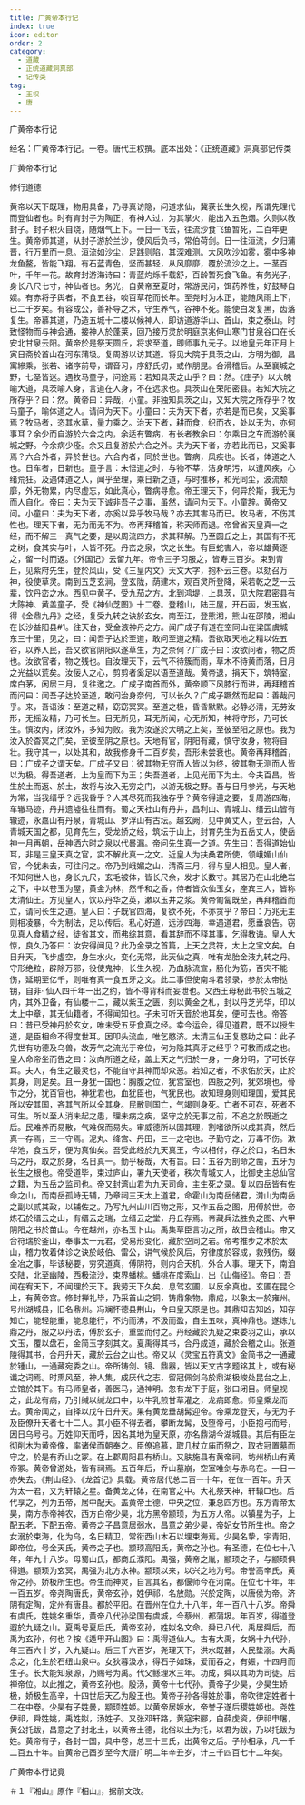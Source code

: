 ```yaml
---
title: 广黄帝本行记
index: true
icon: editor
order: 2
category:
  - 道藏
  - 正统道藏洞真部
  - 记传类
tag:
  - 王权
  - 唐
---
```


广黄帝本行记  

经名：广黄帝本行记。一卷。唐代王权撰。底本出处：《正统道藏》洞真部记传类  

广黄帝本行记  

修行道德  

黄帝以天下既理，物用具备，乃寻真访隐，问道求仙，冀获长生久视，所谓先理代而登仙者也。时有育封子为陶正，有神人过，为其掌火，能出入五色烟。久则以教封子。封子积火自烧，随烟气上下。一日一飞去，往流沙食飞鱼暂死，二百年更生。黄帝师其道，从封子游於兰沙，使风后负书，常伯荷剑。日一往洹流，夕归蒲晋，行万里而一息。洹流如沙尘，足践则陷，其深难测。大风吹沙如雾，雾中多神龙鱼鳌，皆能飞翔。有石蓝青色，坚而甚轻，从风靡靡，覆於流沙之上。一茎百叶，千年一花。故育封游海诗曰：青蓝灼烁千载舒，百龄暂死食飞鱼。有务光子，身长八尺七寸，神仙者也。务光，自黄帝至夏时，常游民问，饵药养性，好鼓琴自娱。有赤将子舆者，不食五谷，啖百草花而长年。至尧时为木正，能随风雨上下，已二千岁矣。有容成公，善补导之术，守生养气，谷神不死。能使白发复黑，齿落复生。帝慕其道，乃造五城十二楼以候神人，即访道游华山、首山，束之泰山。时致怪物而与神会通，接神人於蓬莱，回乃接万灵於明庭京兆伸山寒门甘泉谷口在长安北甘泉云阳。黄帝於是祭天圆丘，将求至道，即师事九元子。以地皇元年正月上寅日斋於首山在河东蒲圾。复周游以访其道。将见大院于具茨之山，方明为御，昌寓縿乘，张若、诸序前导，谓音习，序舒氏切，或作朋昆。合滑稽后。从至襄城之野，七圣皆迷。遇牧马童子，问途焉：若知具茨之山乎？曰：然。《庄子》以大魄喻大道，具茨喻人身，言道在人身，不在远求也。具茨山在荣阳密县。若知大院之所存乎？曰：然。黄帝曰：异哉，小童。非独知具茨之山，又知大院之所存乎？牧马童子，喻体道之人。请问为天下。小童曰：夫为天下者，亦若是而已矣，又奚事焉？牧马者，恣其水草，量力乘之。治天下者，耕而食，织而衣，处以无为，亦何事耳？余少而自游於六合之内，余适有瞥病，有长者教余曰：尔乘日之车而游於襄城之野。今余病少痊。余又且复游於六合之外。夫为天下者，亦若此而已，又奚事焉？六合外者，异於世也。六合内者，同於世也。瞥病，风疾也。长者，体道之人也。日车者，日新也。童子言：未悟道之时，与物不莘，洁身明污，以遭风疾，心绪荒狂。及遇体道之人，闻乎至理，乘日新之道，与时推移，和光同尘，波流颓靡，外无物累，内尽虚忘，如此真心，瞥病寻愈。帝王理天下，何异於斯，我无为而人自化。帝曰：夫为天下诚非吾子之事，虽然，请问为天下。小童辞。黄帝又问。小童曰：夫为天下者，亦奚以异乎牧马哉？亦去其害马而已。牧马者，不伤其性也。理天下者，无为而无不为。帝再拜稽首，称天师而退。帝曾省天皇真一之经，而不解三一真气之要，是以周流四方，求其释解。乃至圆丘之上，其国有不死之树，食其实与叶，人皆不死。丹峦之泉，饮之长生。有巨蛇害人，帝以雄黄逐之，留一时而返。《外国记》云留九年。帝令三子习服之，皆寿三百岁。束到青丘，见紫府先生，登於风山，受《三皇内文》天文大字，抱朴云三卷。以劾召万神，役使草灵。南到五芝玄涧，登玄陇，荫建木，观百灵所登降，采若乾之芝一云辈，饮丹峦之水。西见中黄子，受九茄之方。北到鸿堤，上具茨，见大院君密县有大陈神、黄盖童子，受《神仙芝图》十二卷。登稽山，陆王屋，开石函，发玉岌，得《金鼎九丹》之经，复受九转之诀於玄女。南至江，登熊湘，熊山在邵陵，湘山在长沙益阳县#1。往天台，受金液神丹之方。闻广成子有道在空同山在梁国虞城东三十里，见之，曰：闻吾子达於至道，敢问至道之精。吾欲取天地之精以佐五谷，以养人民，吾又欲官阴阳以遂草生，为之奈何？广成子曰：汝欲问者，物之质也。汝欲官者，物之残也。自汝理天下，云气不待簇而雨，草木不待黄而落，日月之光益以荒矣。汝佞人之心，剪剪者奚足以语至道哉。黄帝退，捐天下，筑特室，席白茅，闲居三月，复往邀之。广成子南首而外，黄帝顺下风膝行而进，再拜稽首而问曰：闻吾子达於至道，敢问治身奈何，可以长久？广成子蹶然而起曰：善哉问乎。来，吾语汝：至道之精，窈窈冥冥。至道之极，昏昏默默。必静必清，无劳汝形，无摇汝精，乃可长生。目无所见，耳无所闻，心无所知，神将守形，乃可长生。慎汝内，闭汝外，多知为败。我为汝遂於大明之上矣，至彼至阳之原也。我为汝入於杳冥之门矣，至彼至阴之原也。天地有官，阴阳有藏，慎守汝身，物将自壮。我守其一，以处其和，故我修身千二百岁矣，吾形未尝衰也。黄帝再拜稽首，曰：广成子之谓天矣。广成子又曰：彼其物无穷而人皆以为终，彼其物无测而人皆以为极。得吾道者，上为皇而下为王；失吾道者，上见光而下为土。今夫百昌，皆生於土而返、於土，故将与汝入无穷之门，以游无极之野。吾与日月参光，与天地为常，当我缙乎？远我昏乎？人其尽死而我独存乎？黄帝得道之要，复周游四海，车辙马迹，丹井遗墟往往而有。蜀之天社山有丹井，昌利山、青城山、缙云山皆有辙迹，永嘉山有丹泉，青城山、罗浮山有古坛。越玄阙，见中黄丈人，登云台，入青城天国之都，见育先生，受龙娇之经，筑坛于山上，封育先生为五岳丈人，使岳神一月再朝，岳神洒六时之泉以代晷漏。帝问先生真一之道。先生曰：吾得道始仙耳，非是三皇天真之官，实不解此真一之文。近皇人为扶桑君所使，领峨媚山仙官，今犹未去，可往问之。帝乃到峨媚之山，清斋三月，得与皇人相见。皇人者，不知何世人也，身长九尺，玄毛被体，皆长尺余，发才长数寸。其居乃在山北绝岩之下，中以苍玉为屋，黄金为林，然千和之香，侍者皆众仙玉女，座宾三人，皆称太清仙王。方见皇人，饮以丹华之英，漱以玉井之浆。黄帝匍匐既至，再拜稽首而立，请问长生之道。皇人曰：子既官四海，复欲不死，不亦贪乎？帝曰：万兆无主则相凌暴，今为制法，足以传后。私心好道，远涉四海，幸遇道君，愿垂哀告。窃见真人食精之经，徒省其文，而弗综其意，看其辞而不释其事，乞得教诲。皇人大惊，良久乃答曰：汝安得闻见？此乃金录之首篇，上天之灵符，太上之宝文矣。白日升天，飞步虚空，身生水火，变化无常，此天仙之真，唯有龙胎金液九转之丹。守形绝粒，辟除万邪，役使鬼神，长生久视，乃血脉流宣，肠化为筋，百灾不能伤，延期至亿千，则唯有真一食五牙之文。此二事但使南斗君领录，参於太帝挞钥，自非· 仙人四千年一出之约，皆不得背科而妄泄也。又西王母秘此书於五城之内，其外卫备，有仙楼十二，藏以紫玉之匮，刻以黄金之札，封以丹芝光华，印以太上中章，其无仙籍者，不得闻知也。子未可听天音於地耳矣，便可去也。帝答曰：昔已受神丹於玄女，唯未受五牙食真之经。幸今运会，得见道君，既不以授生道，是臣相命不得度世耳。因叩头流血，唯乞愍济。太清三仙王复愍助之曰：此子先世有功德及乌兽，故芳气之流光于帝位，何为隐其真牙之经乎？可教而成之也。皇人命帝坐而告之曰：汝向所道之经，盖上天之气归於一身，一身分明，了可长存耳。夫人，有生之最灵也，不能自守其神而却众恶。若知之者，不求佑於天，止於其身，则足矣。且一身犹一国也：胸腹之位，犹宫室也，四肢之列，犹郊境也，骨节之分，犹百官也，神犹君也，血犹臣也，气犹民也。故知理身则知理国，爱其民所以安其国，吝其气所以全其身。民散则国亡，气竭则身死。亡者不可存，死者不可生。所以至人消未起之患，理未病之疾，坚守之於无事之前，不追之於既逝之后。民难养而易散，气难保而易失。审威德所以固其理，割嗜欲所以成其真，然后真一存焉，三一守焉。泥丸、绛宫、丹田，三一之宅也。子勤守之，万毒不伤。漱华池，食五牙，便为真仙矣。吾受此经於九天真王，今以相付，存之於口，名日朱乌之丹，取之於身，名日真一。勤乎秘哉，大有旨。曰：五谷为剖命之凿，五牙为长生之根也。帝受道毕，束过庐山，署九天使者，秩次青城丈人，比御史主总仙官之籍，为五岳之监司也。帝又封湾山君为九天司命，主生死之录。复以四岳皆有佐命之山，而南岳孤峙无辅，乃章祠三天太上道君，命霍山为南岳储君，潸山为南岳之副以贰其政，以辅佐之。乃写九州山川百物之形，又作五岳之图，用傅於世。帝炼石於缙云之山，有缙云之瑞，立缙云之堂，丹丘存焉。帝藏兵法胜负之图、六甲阴阳之书於苗山。今在越州，亦名玉卜山。禹集草臣言功之所，故日会稽山。帝又合符瑞於釜山，奉事太一元君，受易形变化，藏於空同之岩。帝考推步之术於太山，稽力牧着体诊之诀於岐伯、雷公，讲气候於风后，穷律度於容成，救残伤，缀金冶之事，毕该秘要，穷究道真，傅阴符，则内合天机，外合人事。理天下，南洎交陆，北至幽陵，西极流沙，束界蟠桃。蟠桃在度索山，出《山侮经》。帝曰：吾闻在宥天下，不闻理於天下。我劳天下久矣，息驾玄圃，以反余真也。玄圃在昆仑上，有黄帝宫。修封禅礼毕，乃采首山之铜，铸鼎象物。鼎成，以象太一於雍州。号州湖城县，旧名鼎州。冯斓怀德县荆山，今曰皇天原是也。其鼎知吉知凶，知存知亡，能轻能重，能息能行，不灼而沸，不汲而盈，自生五味，真神鼎也。遂炼九鼎之丹，服之以丹法，傅於玄子，重盟而付之。丹经藏於九疑之束委羽之山，承以文玉，覆以盘石，金简玉字刻其文。夏禹得其书，合丹成道，藏於会稽之山。张道陵得其书，合丹升天，藏於云台之山也。帝又以《灵宝五符真文》金简书之一通藏於锺山，一通藏宛委之山。帝所铸剑、镜、鼎器，皆以天文古字题铭其上，或有秘谶之词焉。时熏风至，神人集，成厌代之志，留冠佩剑乌於鼎湖极峻处昆台之上，立馆於其下。有马师皇者，善医马，通神明。忽有龙下于庭，张口闭目。师皇视之，此龙有病，乃引缄以缄龙口中，以牛乳煎甘草灌之，龙病即愈。师皇乘龙而去。黄帝闻之，自择以戊午日升天。果有黄龙垂胡髯迎帝。帝乘龙登天，与无为子及臣僚升天者七十二人。其小臣不得去者，攀断龙髯，及堕帝弓，小臣抱弓而号，因日乌号弓。万姓仰天而呼，因名其地为皇天原，亦名鼎湖今湖城县。其后有臣左彻削木为黄帝像，率诸侯而朝奉之。臣僚追慕，取几杖立庙而祭之，取衣冠置墓而守之，於是有乔山之冢。在上郡周阳县有桥山。又肤施县有黄帝祠，坊州桥山有黄帝冢。黄帝曾游处，皆有祠焉。五百年后，乔山墓崩，空室唯剑与赤乌在。一日一亦失去。《荆山经》、《龙首记》具载。黄帝居代总二百一十年，在位一百年。升天为太一君，又为轩辕之星。备黄龙之体，在南官之中。大礼祭天神，轩辕□也。后代享之，列为五帝，居中配天。盖黄帝土德，中央之位，兼总四方也。东方青帝太昊，南方赤帝神农，西方白帝少昊，北方黑帝颛顼，为五方人帝。以镇星为子，上配五老，下配五帝。黄帝之子昌意居弱水，昌意之弟少昊，帝妃女节所生也。帝之女溺於束海，化为乌，名日精卫，常衔西山木石以埋束海焉。少昊名挚，宇青阳，即帝位，号金天氏，黄帝之子也。颛顼高阳氏，黄帝之孙也。有圣德，在位七十八年，年九十八岁。母蜀山氏，都商丘濮阳。禺强，黄帝之胤，颛顼之子，与颛顼俱得道。颛顼为玄冥，禺强为北方水神。颛顼以来，以兴之地为号。帝誉高辛氏，黄帝之孙。娇极所生也。帝生而神灵，自言其名，都偃师今在河南。在位七十年，年一百五岁。帝尧陶唐氏，黄帝玄孙，姓伊祁，名放勋。兴於定陶，以唐侯为帝。济阴有定陶，定州有唐县。都於平阳。在晋州在位九十八年，年一百八十八岁。帝舜有虞氏，姓姚名重华，黄帝八代孙梁国有虞城，今蔡州，都蒲圾。年百岁，得道登遐於九疑之山。夏禹号夏后氏，黄帝玄孙，姓姒名文命。舜已八代，禹居舜后，而禹为玄孙，何也？按《遁甲开山图》曰：禹得道仙人。古有大禹，女娲十九代孙，年三百六十岁，入九疑山。后三千六百岁，尧理天下，洪水既甚，人民垫溺。大禹念之，化生於石纽山泉中。女狄暮汲水，得石子如珠，爱而吞之，有娠，十四月而生子。长大能知泉源，乃赐号为禹。代父鲧理水三年。功成，舜以其功为司徒。后禅帝位。以此推之，黄帝玄孙也。殷汤，黄帝十七代孙。黄帝子少昊，少昊生娇极，娇极生高辛，十四世后天乙为殷王也。黄帝子孙各得姓於事，帝吹律定姓者十二在中卷。少昊有子姓曼，颛顼姓姬。以黄帝居姬水，帝誉子遂后稷姓姬也。尧姓伊祁，舜姓姚，禹姓姒，汤姓子。又张邓轩路，黄寇宋郦，白薛虔资，伊祁申屠，黄公托跋，昌意之子封北土，以黄帝土德，北俗以土为托，以君为跋，乃以托跋为姓。黄帝有子，各封一国，具中卷，总三十三氏，出黄帝之后。子孙相承，凡一千二百五十年。自黄帝己酉岁至今大唐广明二年辛丑岁，计三千四百七十二年矣。  

广黄帝本行记竟  

＃１『湘山』原作『相山』，据前文改。  
